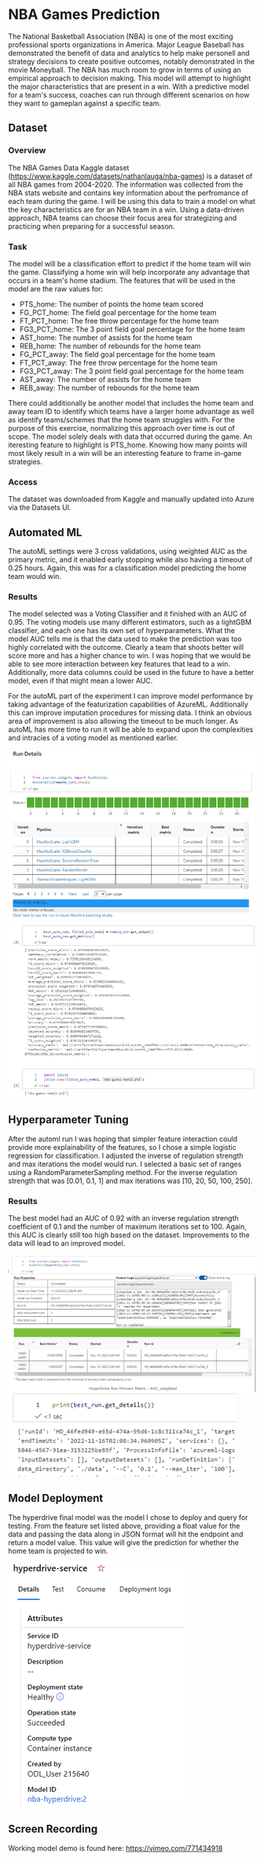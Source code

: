 # NBA Games Prediction

The National Basketball Association (NBA) is one of the most exciting professional sports organizations in America.  Major League Baseball has demonstrated the benefit of data and analytics to help make personell and strategy decisions to create positive outcomes, notably demonstrated in the movie Moneyball.  The NBA has much room to grow in terms of using an empirical approach to decision making.  This model will attempt to highlight the major characteristics that are present in a win.  With a predictive model for a team's success, coaches can run through different scenarios on how they want to gameplan against a specific team.

## Dataset

### Overview
The NBA Games Data Kaggle dataset (https://www.kaggle.com/datasets/nathanlauga/nba-games) is a dataset of all NBA games from 2004-2020.  The information was collected from the NBA stats website and contains key information about the perfromance of each team during the game.  I will be using this data to train a model on what the key characteristics are for an NBA team in a win.  Using a data-driven approach, NBA teams can choose their focus area for strategizing and practicing when preparing for a successful season.

### Task
The model will be a classification effort to predict if the home team will win the game.  Classifying a home win will help incorporate any advantage that occurs in a team's home stadium.  The features that will be used in the model are the raw values for:
- PTS_home: The number of points the home team scored
- FG_PCT_home: The field goal percentage for the home team
- FT_PCT_home: The free throw percentage for the home team
- FG3_PCT_home: The 3 point field goal percentage for the home team
- AST_home: The number of assists for the home team
- REB_home: The number of rebounds for the home team
- FG_PCT_away: The field goal percentage for the home team 
- FT_PCT_away: The free throw percentage for the home team
- FG3_PCT_away: The 3 point field goal percentage for the home team
- AST_away: The number of assists for the home team
- REB_away: The number of rebounds for the home team

There could additionally be another model that includes the home team and away team ID to identify which teams have a larger home advantage as well as identify teams/schemes that the home team struggles with.  For the purpose of this exercise, normalizing this approach over time is out of scope.  The model solely deals with data that occurred during the game.  An iteresting feature to highlight is PTS_home.  Knowing how many points will most likely result in a win will be an interesting feature to frame in-game strategies.

### Access
The dataset was downloaded from Kaggle and manually updated into Azure via the Datasets UI.

## Automated ML
The autoML settings were 3 cross validations, using weighted AUC as the primary metric, and it enabled early stopping while also having a timeout of 0.25 hours.  Again, this was for a classification model predicting the home team would win.

### Results
The model selected was a Voting Classifier and it finished with an AUC of 0.95.  The voting models use many different estimators, such as a lightGBM classifier, and each one has its own set of hyperparameters.  What the model AUC tells me is that the data used to make the prediction was too highly correlated with the outcome.  Clearly a team that shoots better will score more and has a higher chance to win.  I was hoping that we would be able to see more interaction between key features that lead to a win.  Additionally, more data columns could be used in the future to have a better model, even if that might mean a lower AUC.  

For the autoML part of the experiment I can improve model performance by taking advantage of the featurization capabilities of AzureML.  Additionally this can improve imputation procedures for missing data. I think an obvious area of improvement is also allowing the timeout to be much longer.  As autoML has more time to run it will be able to expand upon the complexities and intracies of a voting model as mentioned earlier.

![automl_rundetails](images/automl_rundetails.PNG)
![automl_best_run](images/automl_best_run.PNG)

## Hyperparameter Tuning
After the automl run I was hoping that simpler feature interaction could provide more explainability of the features, so I chose a simple logistic regression for classification.  I adjusted the inverse of regulation strength and max iterations the model would run.  I selected a basic set of ranges using a RandomParameterSampling method. For the inverse regulation strength that was [0.01, 0.1, 1] and max iterations was [10, 20, 50, 100, 250].


### Results
The best model had an AUC of 0.92 with an inverse regulation strength coefficient of 0.1 and the number of maximum iterations set to 100.  Again, this AUC is clearly still too high based on the dataset.  Improvements to the data will lead to an improved model.

![hyperdrive_rundetails](images/hyperdrive_rundetails.PNG)
![hyperdrive_model_params](images/hyperdrive_model_params.PNG)

## Model Deployment
The hyperdrive final model was the model I chose to deploy and query for testing.  From the feature set listed above, providing a float value for the data and passing the data along in JSON format will hit the endpoint and return a model value.  This value will give the prediction for whether the home team is projected to win.

![hyperdrive_endpoint](images/hyperdrive_endpoint.PNG)

## Screen Recording
Working model demo is found here:
https://vimeo.com/771434918

